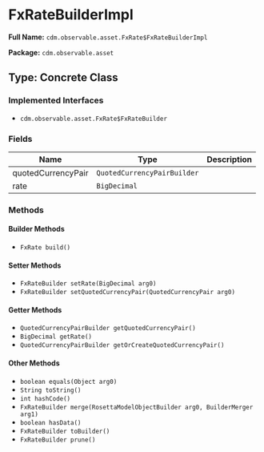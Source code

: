 # FxRateBuilderImpl

**Full Name:** `cdm.observable.asset.FxRate$FxRateBuilderImpl`

**Package:** `cdm.observable.asset`

## Type: Concrete Class

### Implemented Interfaces

- `cdm.observable.asset.FxRate$FxRateBuilder`

### Fields

| Name | Type | Description |
|------|------|-------------|
| quotedCurrencyPair | `QuotedCurrencyPairBuilder` |  |
| rate | `BigDecimal` |  |

### Methods

#### Builder Methods

- `FxRate build()`

#### Setter Methods

- `FxRateBuilder setRate(BigDecimal arg0)`
- `FxRateBuilder setQuotedCurrencyPair(QuotedCurrencyPair arg0)`

#### Getter Methods

- `QuotedCurrencyPairBuilder getQuotedCurrencyPair()`
- `BigDecimal getRate()`
- `QuotedCurrencyPairBuilder getOrCreateQuotedCurrencyPair()`

#### Other Methods

- `boolean equals(Object arg0)`
- `String toString()`
- `int hashCode()`
- `FxRateBuilder merge(RosettaModelObjectBuilder arg0, BuilderMerger arg1)`
- `boolean hasData()`
- `FxRateBuilder toBuilder()`
- `FxRateBuilder prune()`

